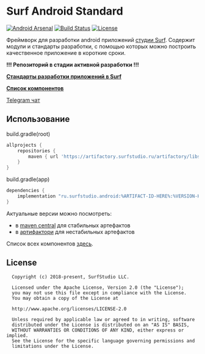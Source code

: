 # Surf Android Standard

[![Android Arsenal][android_arsenal_icon]][android_arsenal_link]
[![Build Status][build_status_icon]][build_status_link]
[![License][license_icon]][license_link]

Фреймворк для разработки android приложений [студии Surf](https://www.surf.ru/). 
Содержит модули и стандарты разработки, с помощью которых можно построить качественное приложение
в короткие сроки.

**!!! Репозиторий в стадии активной разработки !!!**

**[Стандарты разработки приложений в Surf][docs]**

**[Список компонентов][components]**

[Telegram чат](https://t.me/surf_android)

## **Использование**

build.gradle(root)
```groovy
allprojects {
    repositories {
        maven { url 'https://artifactory.surfstudio.ru/artifactory/libs-release-local' }
    }
}
```

build.gradle(app)
```groovy
dependencies {
    implementation "ru.surfstudio.android:%ARTIFACT-ID-HERE%:%VERSION-HERE"
}
```

Актуальные версии можно посмотреть:
- в [maven central](https://search.maven.org/search?q=surfstudio) для стабильных артефактов
- в [артифактори](https://artifactory.surfstudio.ru/artifactory/libs-release-local/ru/surfstudio/android/) для нестабильных артефактов

Список всех компонентов [здесь][components]. 

## License
```
  Copyright (c) 2018-present, SurfStudio LLC.

  Licensed under the Apache License, Version 2.0 (the "License");
  you may not use this file except in compliance with the License.
  You may obtain a copy of the License at

  http://www.apache.org/licenses/LICENSE-2.0

  Unless required by applicable law or agreed to in writing, software
  distributed under the License is distributed on an "AS IS" BASIS,
  WITHOUT WARRANTIES OR CONDITIONS OF ANY KIND, either express or implied.
  See the License for the specific language governing permissions and
  limitations under the License.
```

[docs]: docs/main.md
[components]: docs/components.md

[build_status_link]: https://jenkins.surfstudio.ru/view/Projects/view/Android_Standard/job/Android_Standard_Dev_Deploy/lastBuild/
[build_status_icon]: https://jenkins.surfstudio.ru/buildStatus/icon?job=Android_Standard_Dev_Deploy/

[license_link]: http://www.apache.org/licenses/LICENSE-2.0
[license_icon]: https://img.shields.io/badge/license-Apache%202-blue

[android_arsenal_link]: https://android-arsenal.com/details/1/7290
[comment]: # (В следующих версиях нужно заменить на ссылку на иконку реального статуса)
[android_arsenal_icon]: https://img.shields.io/badge/Android%20Arsenal-SurfAndroidStandard-green.svg?style=flat

[build_version_link]: https://bintray.com/surf/maven
[comment]: # (В следующих версиях нужно заменить на ссылку на иконку реального статуса)
